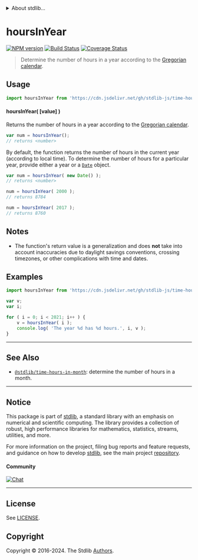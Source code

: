 <!--

@license Apache-2.0

Copyright (c) 2018 The Stdlib Authors.

Licensed under the Apache License, Version 2.0 (the "License");
you may not use this file except in compliance with the License.
You may obtain a copy of the License at

   http://www.apache.org/licenses/LICENSE-2.0

Unless required by applicable law or agreed to in writing, software
distributed under the License is distributed on an "AS IS" BASIS,
WITHOUT WARRANTIES OR CONDITIONS OF ANY KIND, either express or implied.
See the License for the specific language governing permissions and
limitations under the License.

-->


<details>
  <summary>
    About stdlib...
  </summary>
  <p>We believe in a future in which the web is a preferred environment for numerical computation. To help realize this future, we've built stdlib. stdlib is a standard library, with an emphasis on numerical and scientific computation, written in JavaScript (and C) for execution in browsers and in Node.js.</p>
  <p>The library is fully decomposable, being architected in such a way that you can swap out and mix and match APIs and functionality to cater to your exact preferences and use cases.</p>
  <p>When you use stdlib, you can be absolutely certain that you are using the most thorough, rigorous, well-written, studied, documented, tested, measured, and high-quality code out there.</p>
  <p>To join us in bringing numerical computing to the web, get started by checking us out on <a href="https://github.com/stdlib-js/stdlib">GitHub</a>, and please consider <a href="https://opencollective.com/stdlib">financially supporting stdlib</a>. We greatly appreciate your continued support!</p>
</details>

# hoursInYear

[![NPM version][npm-image]][npm-url] [![Build Status][test-image]][test-url] [![Coverage Status][coverage-image]][coverage-url] <!-- [![dependencies][dependencies-image]][dependencies-url] -->

> Determine the number of hours in a year according to the [Gregorian calendar][gregorian-calendar].



<section class="usage">

## Usage

```javascript
import hoursInYear from 'https://cdn.jsdelivr.net/gh/stdlib-js/time-hours-in-year@deno/mod.js';
```

#### hoursInYear( \[value] )

Returns the number of hours in a year according to the [Gregorian calendar][gregorian-calendar].

```javascript
var num = hoursInYear();
// returns <number>
```

By default, the function returns the number of hours in the current year (according to local time). To determine the number of hours for a particular year, provide either a year or a [`Date`][date-object] object.

```javascript
var num = hoursInYear( new Date() );
// returns <number>

num = hoursInYear( 2000 );
// returns 8784

num = hoursInYear( 2017 );
// returns 8760
```

</section>

<!-- /.usage -->

<section class="notes">

## Notes

-   The function's return value is a generalization and does **not** take into account inaccuracies due to daylight savings conventions, crossing timezones, or other complications with time and dates. 

</section>

<!-- /.notes -->

<section class="examples">

## Examples

<!-- eslint no-undef: "error" -->

```javascript
import hoursInYear from 'https://cdn.jsdelivr.net/gh/stdlib-js/time-hours-in-year@deno/mod.js';

var v;
var i;

for ( i = 0; i < 2021; i++ ) {
    v = hoursInYear( i );
    console.log( 'The year %d has %d hours.', i, v );
}
```

</section>

<!-- /.examples -->



<!-- Section for related `stdlib` packages. Do not manually edit this section, as it is automatically populated. -->

<section class="related">

* * *

## See Also

-   <span class="package-name">[`@stdlib/time-hours-in-month`][@stdlib/time/hours-in-month]</span><span class="delimiter">: </span><span class="description">determine the number of hours in a month.</span>

</section>

<!-- /.related -->

<!-- Section for all links. Make sure to keep an empty line after the `section` element and another before the `/section` close. -->


<section class="main-repo" >

* * *

## Notice

This package is part of [stdlib][stdlib], a standard library with an emphasis on numerical and scientific computing. The library provides a collection of robust, high performance libraries for mathematics, statistics, streams, utilities, and more.

For more information on the project, filing bug reports and feature requests, and guidance on how to develop [stdlib][stdlib], see the main project [repository][stdlib].

#### Community

[![Chat][chat-image]][chat-url]

---

## License

See [LICENSE][stdlib-license].


## Copyright

Copyright &copy; 2016-2024. The Stdlib [Authors][stdlib-authors].

</section>

<!-- /.stdlib -->

<!-- Section for all links. Make sure to keep an empty line after the `section` element and another before the `/section` close. -->

<section class="links">

[npm-image]: http://img.shields.io/npm/v/@stdlib/time-hours-in-year.svg
[npm-url]: https://npmjs.org/package/@stdlib/time-hours-in-year

[test-image]: https://github.com/stdlib-js/time-hours-in-year/actions/workflows/test.yml/badge.svg?branch=main
[test-url]: https://github.com/stdlib-js/time-hours-in-year/actions/workflows/test.yml?query=branch:main

[coverage-image]: https://img.shields.io/codecov/c/github/stdlib-js/time-hours-in-year/main.svg
[coverage-url]: https://codecov.io/github/stdlib-js/time-hours-in-year?branch=main

<!--

[dependencies-image]: https://img.shields.io/david/stdlib-js/time-hours-in-year.svg
[dependencies-url]: https://david-dm.org/stdlib-js/time-hours-in-year/main

-->

[chat-image]: https://img.shields.io/gitter/room/stdlib-js/stdlib.svg
[chat-url]: https://app.gitter.im/#/room/#stdlib-js_stdlib:gitter.im

[stdlib]: https://github.com/stdlib-js/stdlib

[stdlib-authors]: https://github.com/stdlib-js/stdlib/graphs/contributors

[cli-section]: https://github.com/stdlib-js/time-hours-in-year#cli
[cli-url]: https://github.com/stdlib-js/time-hours-in-year/tree/cli
[@stdlib/time-hours-in-year]: https://github.com/stdlib-js/time-hours-in-year/tree/main

[umd]: https://github.com/umdjs/umd
[es-module]: https://developer.mozilla.org/en-US/docs/Web/JavaScript/Guide/Modules

[deno-url]: https://github.com/stdlib-js/time-hours-in-year/tree/deno
[deno-readme]: https://github.com/stdlib-js/time-hours-in-year/blob/deno/README.md
[umd-url]: https://github.com/stdlib-js/time-hours-in-year/tree/umd
[umd-readme]: https://github.com/stdlib-js/time-hours-in-year/blob/umd/README.md
[esm-url]: https://github.com/stdlib-js/time-hours-in-year/tree/esm
[esm-readme]: https://github.com/stdlib-js/time-hours-in-year/blob/esm/README.md
[branches-url]: https://github.com/stdlib-js/time-hours-in-year/blob/main/branches.md

[stdlib-license]: https://raw.githubusercontent.com/stdlib-js/time-hours-in-year/main/LICENSE

[gregorian-calendar]: https://en.wikipedia.org/wiki/Gregorian_calendar

[date-object]: https://developer.mozilla.org/en-US/docs/Web/JavaScript/Reference/Global_Objects/Date

<!-- <related-links> -->

[@stdlib/time/hours-in-month]: https://github.com/stdlib-js/time-hours-in-month/tree/deno

<!-- </related-links> -->

</section>

<!-- /.links -->

